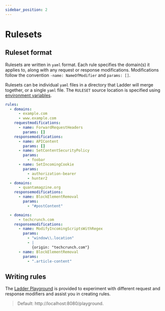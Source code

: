 ```yaml
---
sidebar_position: 2
---
```


# Rulesets

## Ruleset format

Rulesets are written in `yaml` format. Each rule specifies the domain(s) it applies to, along with any request or response modifications. Modifications follow the convention `-name: NameOfModifier` and `params: []`.

Rulesets can be individual `yaml` files in a directory that Ladder will merge together, or a single `yaml` file. The `RULESET` source location is specified using [environment variables](../install/environment-variables).

```yaml title="example-ruleset.yaml"
rules:
  - domains:
      - example.com
      - www.example.com
    requestmodifications:
      - name: ForwardRequestHeaders
        params: []
    responsemodifications:
      - name: APIContent
        params: []
      - name: SetContentSecurityPolicy
        params:
          - foobar
      - name: SetIncomingCookie
        params:
          - authorization-bearer
          - hunter2
  - domains:
      - quantamagzine.org
    responsemodifications:
      - name: BlockElementRemoval
        params:
          - "#postContent"

  - domains:
      - techcrunch.com
    responsemodifications:
      - name: ModifyIncomingScriptsWithRegex
        params:
          - "window\\.location"
          - |
            {origin: "techcrunch.com"}
      - name: BlockElementRemoval
        params:
          - ".article-content"
```

## Writing rules

The [Ladder Playground](../usage/playground) is provided to experiment with different request and response modifiers and assist you in creating rules.

> Default: http://localhost:8080/playground.

